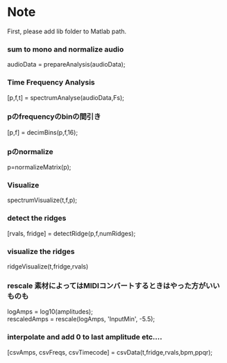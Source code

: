 # Note  
    
First, please add lib folder to Matlab path.  

### sum to mono and normalize audio  
audioData = prepareAnalysis(audioData);  
  
###  Time Frequency Analysis  
  
[p,f,t] = spectrumAnalyse(audioData,Fs);  
  
### pのfrequencyのbinの間引き  
[p,f] = decimBins(p,f,16);  
  
### pのnormalize  
p=normalizeMatrix(p);  
  
###  Visualize  
spectrumVisualize(t,f,p);  
  
###  detect the ridges  
[rvals, fridge] = detectRidge(p,f,numRidges);  
  
###  visualize the ridges  
ridgeVisualize(t,fridge,rvals)  
  
  
###  rescale 素材によってはMIDIコンバートするときはやった方がいいものも  
logAmps = log10(amplitudes);  
rescaledAmps = rescale(logAmps, 'InputMin', -5.5);  
  
### interpolate and add  0 to last amplitude etc....  
[csvAmps, csvFreqs, csvTimecode] = csvData(t,fridge,rvals,bpm,ppqr);  
  
    